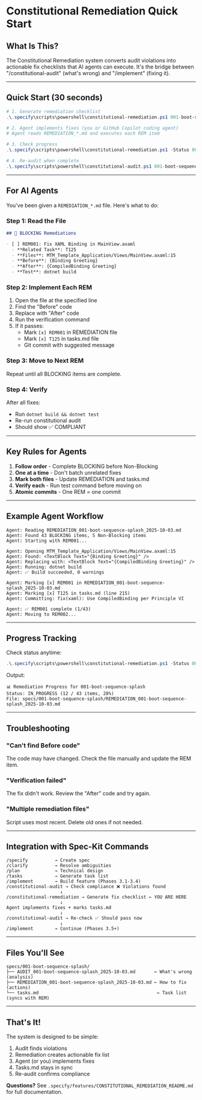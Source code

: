 # Constitutional Remediation Quick Start

## What Is This?

The Constitutional Remediation system converts audit violations into actionable fix checklists that AI agents can execute. It's the bridge between "/constitutional-audit" (what's wrong) and "/implement" (fixing it).

---

## Quick Start (30 seconds)

```powershell
# 1. Generate remediation checklist
.\.specify\scripts\powershell\constitutional-remediation.ps1 001-boot-sequence-splash

# 2. Agent implements fixes (you or GitHub Copilot coding agent)
# Agent reads REMEDIATION_*.md and executes each REM item

# 3. Check progress
.\.specify\scripts\powershell\constitutional-remediation.ps1 -Status 001-boot-sequence-splash

# 4. Re-audit when complete
.\.specify\scripts\powershell\constitutional-audit.ps1 001-boot-sequence-splash
```

---

## For AI Agents

You've been given a `REMEDIATION_*.md` file. Here's what to do:

### Step 1: Read the File
```markdown
## 🔴 BLOCKING Remediations

- [ ] REM001: Fix XAML Binding in MainView.axaml
  - **Related Task**: T125
  - **Files**: MTM_Template_Application/Views/MainView.axaml:15
  - **Before**: {Binding Greeting}
  - **After**: {CompiledBinding Greeting}
  - **Test**: dotnet build
```

### Step 2: Implement Each REM
1. Open the file at the specified line
2. Find the "Before" code
3. Replace with "After" code
4. Run the verification command
5. If it passes:
   - Mark `[x] REM001` in REMEDIATION file
   - Mark `[x] T125` in tasks.md file
   - Git commit with suggested message

### Step 3: Move to Next REM
Repeat until all BLOCKING items are complete.

### Step 4: Verify
After all fixes:
- Run `dotnet build && dotnet test`
- Re-run constitutional audit
- Should show ✅ COMPLIANT

---

## Key Rules for Agents

1. **Follow order** - Complete BLOCKING before Non-Blocking
2. **One at a time** - Don't batch unrelated fixes
3. **Mark both files** - Update REMEDIATION and tasks.md
4. **Verify each** - Run test command before moving on
5. **Atomic commits** - One REM = one commit

---

## Example Agent Workflow

```
Agent: Reading REMEDIATION_001-boot-sequence-splash_2025-10-03.md
Agent: Found 43 BLOCKING items, 5 Non-Blocking items
Agent: Starting with REM001...

Agent: Opening MTM_Template_Application/Views/MainView.axaml:15
Agent: Found: <TextBlock Text="{Binding Greeting}" />
Agent: Replacing with: <TextBlock Text="{CompiledBinding Greeting}" />
Agent: Running: dotnet build
Agent: ✅ Build succeeded, 0 warnings

Agent: Marking [x] REM001 in REMEDIATION_001-boot-sequence-splash_2025-10-03.md
Agent: Marking [x] T125 in tasks.md (line 215)
Agent: Committing: fix(xaml): Use CompiledBinding per Principle VI

Agent: ✅ REM001 complete (1/43)
Agent: Moving to REM002...
```

---

## Progress Tracking

Check status anytime:
```powershell
.\.specify\scripts\powershell\constitutional-remediation.ps1 -Status 001-boot-sequence-splash
```

Output:
```
📊 Remediation Progress for 001-boot-sequence-splash
Status: IN_PROGRESS (12 / 43 items, 28%)
File: specs/001-boot-sequence-splash/REMEDIATION_001-boot-sequence-splash_2025-10-03.md
```

---

## Troubleshooting

### "Can't find Before code"
The code may have changed. Check the file manually and update the REM item.

### "Verification failed"
The fix didn't work. Review the "After" code and try again.

### "Multiple remediation files"
Script uses most recent. Delete old ones if not needed.

---

## Integration with Spec-Kit Commands

```
/specify          → Create spec
/clarify          → Resolve ambiguities
/plan             → Technical design
/tasks            → Generate task list
/implement        → Build feature (Phases 3.1-3.4)
/constitutional-audit → Check compliance ❌ Violations found
                    ↓
/constitutional-remediation → Generate fix checklist ← YOU ARE HERE
                    ↓
Agent implements fixes + marks tasks.md
                    ↓
/constitutional-audit → Re-check ✅ Should pass now
                    ↓
/implement        → Continue (Phases 3.5+)
```

---

## Files You'll See

```
specs/001-boot-sequence-splash/
├── AUDIT_001-boot-sequence-splash_2025-10-03.md       ← What's wrong (analysis)
├── REMEDIATION_001-boot-sequence-splash_2025-10-03.md ← How to fix (actions)
└── tasks.md                                            ← Task list (syncs with REM)
```

---

## That's It!

The system is designed to be simple:
1. Audit finds violations
2. Remediation creates actionable fix list
3. Agent (or you) implements fixes
4. Tasks.md stays in sync
5. Re-audit confirms compliance

**Questions?** See `.specify/features/CONSTITUTIONAL_REMEDIATION_README.md` for full documentation.
